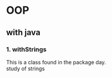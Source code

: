 # OOP
## with java
### 1. withStrings
This is a class found in the package day.<br />study of strings 

